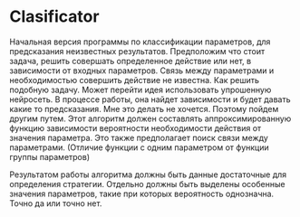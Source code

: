 # Clasificator
Начальная версия программы по классификации параметров, для предсказания неизвестных результатов.
Предположим что стоит задача, решить совершать определенное действие или нет, в зависимости от входных параметров.
Связь между параметрами и необходимостью совершить действие не известна. Как решить подобную задачу.
Может перейти идея использовать упрошенную нейросеть. В процессе работы, она найдет зависимости и будет давать какие то предсказания.
Мне это делать не хочется. Поэтому пойдем другим путем. Этот алгоритм должен составлять аппроксимированную функцию зависимости вероятности необходимости действия от значения параметра. Это также предполагает поиск связи между параметрами. (Отличие функции с одним параметром от функции группы параметров)

Результатом работы алгоритма должны быть данные достаточные для определения стратегии. Отдельно должны быть выделены особенные значения параметров, такие при которых вероятность однозначна. Точно да или точно нет.
